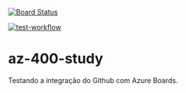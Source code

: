 [![Board Status](https://diogokunde.visualstudio.com/ad718d26-266a-4df4-a5aa-e6444b36992d/441ca706-5018-442a-8c45-43cab9941db6/_apis/work/boardbadge/7c2429e9-e911-4402-999b-b4b074307198)](https://diogokunde.visualstudio.com/ad718d26-266a-4df4-a5aa-e6444b36992d/_boards/board/t/441ca706-5018-442a-8c45-43cab9941db6/Microsoft.RequirementCategory)

[![test-workflow](https://github.com/diogokunde/az-400-study/actions/workflows/teste-print.yml/badge.svg)](https://github.com/diogokunde/az-400-study/actions/workflows/teste-print.yml)


# az-400-study

Testando a integração do Github com Azure Boards.
